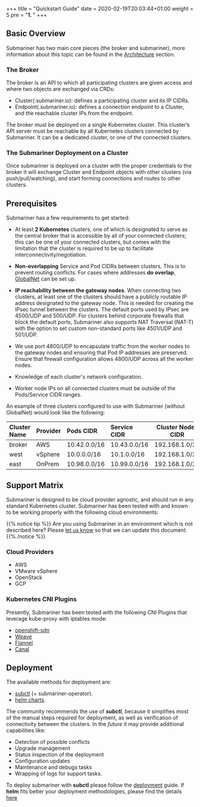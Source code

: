 +++
title = "Quickstart Guide"
date = 2020-02-19T20:03:44+01:00
weight = 5
pre = "<b>1. </b>"
+++

## Basic Overview

Submariner has two main core pieces (the broker and submariner), more information about
this topic can be found in the [Architecture](../architecture) section.

### The Broker
The broker is an API to which all participating clusters are given access and where two objects are exchanged via CRDs:
* Cluster(.submariner.io): defines a participating cluster and its IP CIDRs.
* Endpoint(.submariner.io): defines a connection endpoint to a Cluster, and the reachable cluster IPs from the endpoint.

The broker must be deployed on a single Kubernetes cluster. This cluster’s API server must be reachable by all Kubernetes clusters connected by Submariner. It can be a dedicated cluster, or one of the connected clusters.

### The Submariner Deployment on a Cluster
Once submariner is deployed on a cluster with the proper credentials to the broker it will exchange Cluster and Endpoint objects with other clusters (via push/pull/watching), and start forming connections and routes to other clusters.

## Prerequisites

Submariner has a few requirements to get started:

* At least **2 Kubernetes** clusters, one of which is designated to serve as the central broker that is accessible by all of your connected clusters; this can be one of your connected clusters, but comes with the limitation that the cluster is required to be up to facilitate interconnectivity/negotiation.

* **Non-overlapping** Service and Pod CIDRs between clusters. This is to prevent routing conflicts. For cases where addresses **do overlap**, [GlobalNet](../architecture/globalnet) can be set up.
<!-- This is not true yet, but eventually will be: (as well as different Kubernetes DNS suffixes).
-->
* **IP reachability between the gateway nodes**. When connecting two clusters, at least one of the clusters should have a publicly routable IP address designated to the gateway node. This is needed for creating the IPsec tunnel between the clusters. The default ports used by IPsec are 4500/UDP and 500/UDP. For clusters behind corporate firewalls that block the default ports, Submariner also supports NAT Traversal (NAT-T) with the option to set custom non-standard ports like 4501/UDP and 501/UDP.

* We use port 4800/UDP to encapsulate traffic from the worker nodes to the gateway nodes and ensuring that Pod IP addresses are preserved. Ensure that firewall configuration allows 4800/UDP across all the worker nodes.

* Knowledge of each cluster's network configuration.

* Worker node IPs on all connected clusters must be outside of the Pods/Service CIDR ranges.

An example of three clusters configured to use with Submariner (without GlobalNet) would look like the following:

| Cluster Name | Provider | Pods CIDR    | Service CIDR | Cluster Nodes CIDR |
|:-------------|:---------|:-------------|:-------------|--------------------|
| broker       | AWS      | 10.42.0.0/16 | 10.43.0.0/16 | 192.168.1.0/24     |
| west         | vSphere  | 10.0.0.0/16  | 10.1.0.0/16  | 192.168.1.0/24     |
| east         | OnPrem   | 10.98.0.0/16 | 10.99.0.0/16 | 192.168.1.0/24     |

## Support Matrix

Submariner is designed to be cloud provider agnostic, and should run in any standard Kubernetes cluster. Submariner has been tested with and known to be working properly with the following cloud environments:

{{% notice tip %}}
Are you using Submariner in an environment which is not described here? Please [let us know](../contributing/website) so that we can update this document.
{{% /notice %}}

### Cloud Providers

* AWS
* VMware vSphere
* OpenStack
* GCP

### Kubernetes CNI Plugins

Presently, Submariner has been tested with the following CNI Plugins that leverage kube-proxy with iptables mode:

* [openshift-sdn](https://github.com/openshift/sdn)
* [Weave](https://github.com/weaveworks/weave)
* [Flannel](https://github.com/coreos/flannel)
* [Canal](https://docs.projectcalico.org/getting-started/kubernetes/flannel/flannel)

## Deployment

The available methods for deployment are:
* [subctl](../deployment) (+ submariner-operator).
* [helm charts](../deployment/helm).
  
The community recommends the use of **_subctl_**, because it simplifies most of the
manual steps required for deployment, as well as verification of connectivity between the clusters. In the _future_ it may provide additional capabilities like:

* Detection of possible conflicts
* Upgrade management
* Status inspection of the deployment
* Configuration updates
* Maintenance and debugs tasks
* Wrapping of logs for support tasks.

To deploy submariner with **subctl** please follow the [deployment](../deployment) guide.
If **helm** fits better your deployment methodologies, please find the details [here](../deployment/helm)
